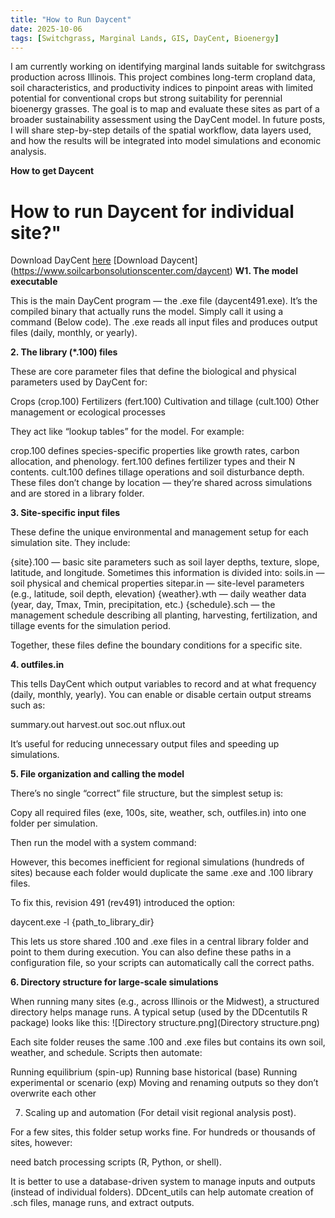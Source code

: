 ```yaml
---
title: "How to Run Daycent"
date: 2025-10-06
tags: [Switchgrass, Marginal Lands, GIS, DayCent, Bioenergy]
---
```


I am currently working on identifying marginal lands suitable for switchgrass production across Illinois. This project combines long-term cropland data, soil characteristics, and productivity indices to pinpoint areas with limited potential for conventional crops but strong suitability for perennial bioenergy grasses. The goal is to map and evaluate these sites as part of a broader sustainability assessment using the DayCent model. In future posts, I will share step-by-step details of the spatial workflow, data layers used, and how the results will be integrated into model simulations and economic analysis.

**How to get Daycent**

# How to run Daycent for individual site?"
Download DayCent [here](https://www.soilcarbonsolutionscenter.com/daycent)
[Download Daycent] (https://www.soilcarbonsolutionscenter.com/daycent)
**W1. The model executable**

This is the main DayCent program — the .exe file (daycent491.exe).
It’s the compiled binary that actually runs the model. Simply call it using a command (Below code). The .exe reads all input files and produces output files (daily, monthly, or yearly).

**2. The library (*.100) files**

These are core parameter files that define the biological and physical parameters used by DayCent for:

Crops (crop.100)
Fertilizers (fert.100)
Cultivation and tillage (cult.100)
Other management or ecological processes

They act like “lookup tables” for the model.
For example:

crop.100 defines species-specific properties like growth rates, carbon allocation, and phenology.
fert.100 defines fertilizer types and their N contents.
cult.100 defines tillage operations and soil disturbance depth.
These files don’t change by location — they’re shared across simulations and are stored in a library folder.

**3. Site-specific input files**

These define the unique environmental and management setup for each simulation site. They include:

{site}.100 — basic site parameters such as soil layer depths, texture, slope, latitude, and longitude.
Sometimes this information is divided into:
soils.in — soil physical and chemical properties
sitepar.in — site-level parameters (e.g., latitude, soil depth, elevation)
{weather}.wth — daily weather data (year, day, Tmax, Tmin, precipitation, etc.)
{schedule}.sch — the management schedule describing all planting, harvesting, fertilization, and tillage events for the simulation period.

Together, these files define the boundary conditions for a specific site.

**4. outfiles.in**

This tells DayCent which output variables to record and at what frequency (daily, monthly, yearly).
You can enable or disable certain output streams such as:

summary.out
harvest.out
soc.out
nflux.out

It’s useful for reducing unnecessary output files and speeding up simulations.

**5. File organization and calling the model**

There’s no single “correct” file structure, but the simplest setup is:

Copy all required files (exe, 100s, site, weather, sch, outfiles.in) into one folder per simulation.

Then run the model with a system command:

However, this becomes inefficient for regional simulations (hundreds of sites) because each folder would duplicate the same .exe and .100 library files.

To fix this, revision 491 (rev491) introduced the option:

daycent.exe -l {path_to_library_dir}


This lets us store shared .100 and .exe files in a central library folder and point to them during execution.
You can also define these paths in a configuration file, so your scripts can automatically call the correct paths.

**6. Directory structure for large-scale simulations**

When running many sites (e.g., across Illinois or the Midwest), a structured directory helps manage runs.
A typical setup (used by the DDcentutils R package) looks like this:
![Directory structure.png](Directory structure.png)

Each site folder reuses the same .100 and .exe files but contains its own soil, weather, and schedule.
Scripts then automate:

Running equilibrium (spin-up)
Running base historical (base)
Running experimental or scenario (exp)
Moving and renaming outputs so they don’t overwrite each other

7. Scaling up and automation (For detail visit regional analysis post).

For a few sites, this folder setup works fine.
For hundreds or thousands of sites, however:

need batch processing scripts (R, Python, or shell).

It is better to use a database-driven system to manage inputs and outputs (instead of individual folders). DDcent_utils can help automate creation of .sch files, manage runs, and extract outputs.
